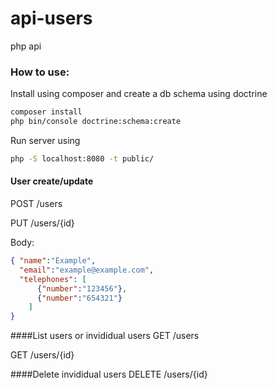 # api-users
php api

### How to use:

Install using composer and create a db schema using doctrine

```bash
composer install
php bin/console doctrine:schema:create
```

Run server using

```bash
php -S localhost:8080 -t public/
```

#### User create/update
POST /users

PUT /users/{id}

Body:
```json
{ "name":"Example", 
  "email":"example@example.com", 
  "telephones": [
      {"number":"123456"}, 
      {"number":"654321"}
    ] 
} 
```

####List users or invididual users
GET /users

GET /users/{id}


####Delete invididual users
DELETE /users/{id}

